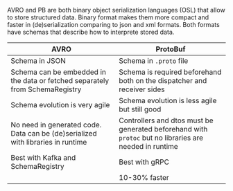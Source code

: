 AVRO and PB are both binary object serialization languages (OSL) that allow to store structured data. Binary format makes them more compact and faster in (de)serialization comparing to json and xml formats. Both formats have schemas that describe how to interprete stored data.

| AVRO                                                                            | ProtoBuf                                                                                               |
| ------------------------------------------------------------------------------- | ------------------------------------------------------------------------------------------------------ |
| Schema in JSON                                                                  | Schema in `.proto` file                                                                                |
| Schema can be embedded in the data or fetched separately from SchemaRegistry    | Schema is required beforehand both on the dispatcher and receiver sides                                |
| Schema evolution is very agile                                                  | Schema evolution is less agile but still good                                                          |
| No need in generated code. Data can be (de)serialized with libraries in runtime | Controllers and dtos must be generated beforehand with `protoc` but no libraries are needed in runtime |
| Best with Kafka and SchemaRegistry                                              | Best with gRPC                                                                                         |
|                                                                                 | 10-30% faster                                                                                          |

